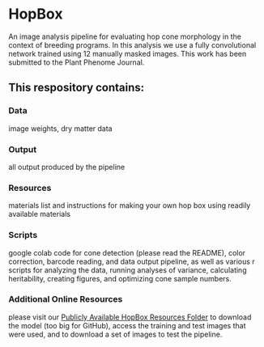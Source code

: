 # HopBox
 An image analysis pipeline for evaluating hop cone morphology in the context of breeding programs. In this analysis we use a fully convolutional network trained using 12 manually masked images. This work has been submitted to the Plant Phenome Journal.

## This respository contains: 

### Data
image weights, dry matter data

### Output
all output produced by the pipeline

### Resources
materials list and instructions for making your own hop box using readily available materials

### Scripts
google colab code for cone detection (please read the README), color correction, barcode reading, and data output pipeline, as well as various r scripts for analyzing the data, running analyses of variance, calculating heritability, creating figures, and optimizing cone sample numbers.

### Additional Online Resources
please visit our [Publicly Available HopBox Resources Folder](https://drive.google.com/drive/folders/137de5nLf2781ed__zGgdpxRoeVoNl9d4?usp=share_link) to download the model (too big for GitHub), access the training and test images that were used, and to download a set of images to test the pipeline. 
